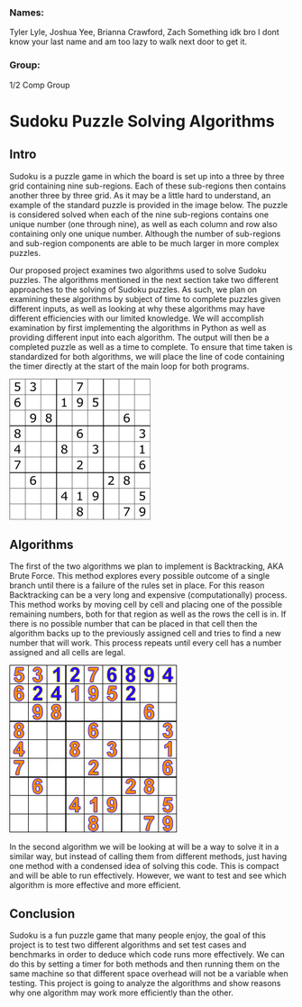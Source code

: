 ### Names:  
Tyler Lyle, Joshua Yee, Brianna Crawford, Zach Something idk bro I dont know your last name and am too lazy to walk next door to get it.
### Group:
1/2 Comp Group

# Sudoku Puzzle Solving Algorithms

## Intro

Sudoku is a puzzle game in which the board is set up into a three by three grid containing nine sub-regions.  Each of these sub-regions then contains another three by three grid.  As it may be a little hard to understand, an example of the standard puzzle is provided in the image below.  The puzzle is considered solved when each of the nine sub-regions contains one unique number (one through nine), as well as each column and row also containing only one unique number.  Although the number of sub-regions and sub-region components are able to be much larger in more complex puzzles.

Our proposed project examines two algorithms used to solve Sudoku puzzles.  The algorithms mentioned in the next section take two different approaches to the solving of Sudoku puzzles.  As such, we plan on examining these algorithms by subject of time to complete puzzles given different inputs, as well as looking at why these algorithms may have different efficiencies with our limited knowledge.  We will accomplish examination by first implementing the algorithms in Python as well as providing different input into each algorithm.  The output will then be a completed puzzle as well as a time to complete.  To ensure that time taken is standardized for both algorithms, we will place the line of code containing the timer directly at the start of the main loop for both programs.

![Sudoku](sudoku.png)

## Algorithms

The first of the two algorithms we plan to implement is Backtracking, AKA Brute Force. This method explores every possible outcome of a single branch until there is a failure of the rules set in place. For this reason Backtracking can be a very long and expensive (computationally) process. This method works by moving cell by cell and placing one of the possible remaining numbers, both for that region as well as the rows the cell is in. If there is no possible number that can be placed in that cell then the algorithm backs up to the previously assigned cell and tries to find a new number that will work. This process repeats until every cell has a number assigned and all cells are legal.

![Backtracking](Backtracking.gif)

In the second algorithm we will be looking at will be a way to solve it in a similar way, but instead of calling them from different methods, just having one method with a condensed idea of solving this code. This is compact and will be able to run effectively. However, we want to test and see which algorithm is more effective and more efficient.

## Conclusion

Sudoku is a fun puzzle game that many people enjoy, the goal of this project is to test two different algorithms and set test cases and benchmarks in order to deduce which code runs more effectively. We can do this by setting a timer for both methods and then running them on the same machine so that different space overhead will not be a variable when testing. This project is going to analyze the algorithms and show reasons why one algorithm may work more efficiently than the other.
